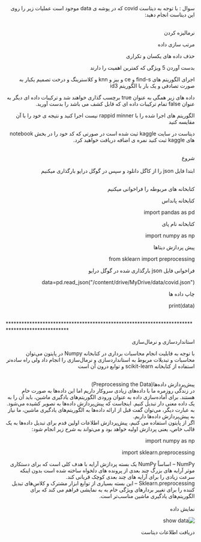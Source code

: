 <div dir="rtl">
سوال : با توجه به دیتاست covid که در پوشه ی data موجود است عملیات زیر را روی این دیتاست انجام دهید:
</div>  
<br/>

<div dir="rtl">
  
نرمالیزه کردن

مرتب سازی داده
  
حذف داده های یکسان و تکراری
  
بدست آوردن 5 ویژگی که کمترین اهمیت را دارند
  
اجرای الگوریتم های find-s و ce و بیز و knn و کلاسترینگ و درخت تصمیم یکبار به صورت تصادفی و یک بار با الگوریتم id3
  
داده های زیر همگی به عنوان true برچسب گذاری خواهند شد و ترکیبات داده ای دیگر به عنوان false تمام ترکیبات داده ای که قابل کشف می باشد را بدست آورید.
  
الگوریتم های اجرا شده را با rappid minner نیست اجرا کنید و نتیجه ی خود را با آن مقایسه کنید
  
دیتاست در سایت kaggle ثبت شده است در صورتی که کد خود را در بخش notebook های kaggle ثبت کنید نمره ی اضافه دریافت خواهید کرد.
  
</div> 

<br/>

<div dir="rtl">
شروع
</div>
<br/>
<div dir="rtl">
ابتدا فایل json را از کاگل دانلود و سپس در گوگل درایو بارگذاری میکنیم 
</div>  
<br/>

<div dir="rtl">
  
کتابخانه های مربوطه را فراخوانی میکنیم

کتابخانه پانداس  

import pandas as pd

کتابخانه نام پای

import numpy as np

پیش پردازش دیتاها

from sklearn import preprocessing

فراخوانی فایل json بارگذاری شده در گوگل درایو

data=pd.read_json("/content/drive/MyDrive/data/covid.json")

چاپ داده ها

print(data)
  
</div>

<br/>
***********************************************************************************************
<div dir="rtl">
  
استانداردسازی و نرمال‌سازی
  
با توجه به قابلیت انجام محاسبات برداری در کتابخانه Numpy در پایتون می‌توان محاسبات و تبدیلات مربوط به استانداردسازی و نرمال‌سازی را انجام داد ولی راه ساده‌تر استفاده از کتابخانه scikit-learn و توابع درون آن است
<div/>
<br/>
  
<div dir="rtl">
پیش‌پردازش داده‌ها(Preprocessing the Data)
<div/>

<div dir="rtl">
در زندگی روزمره ما با داده‌های زیادی سروکار داریم اما این داده‌ها به صورت خام هستند. برای آماده‌سازی داده به عنوان ورودی الگوریتم‌های یادگیری ماشین، باید آن را به یک داده معنی دار تبدیل کنیم. اینجاست که پیش‌پردازش داده‌ها به تصویر کشیده می‌شود. به عبارت دیگر، می‌توان گفت قبل از ارائه داده‌ها به الگوریتم‌های یادگیری ماشین، ما نیاز به پیش‌پردازش داده‌ها داریم.
<div/>

<div dir="rtl">
اگر از پایتون استفاده می کنیم، پیش‌پردازش اطلاعات اولین قدم برای تبدیل داده‌ها به یک قالب خاص، یعنی پردازش اولیه خواهد بود و می‌تواند به شرح زیر انجام شود:
<div/>
  
import numpy as np
  
import sklearn.preprocessing

<div dir="rtl">
NumPy – اساساً NumPy یک بسته پردازش آرایه با هدف کلی است که برای دستکاری موثر آرایه های بزرگ چند بعدی از پرونده های دلخواه ساخته شده است بدون اینکه سرعت زیادی را برای آرایه های چند بعدی کوچک قربانی کند.
<div/>
  
  
<div dir="rtl">  
Sklearn.preprocessing – این بسته بسیاری از توابع ابزار مشترک و کلاس‌های تبدیل کننده را برای تغییر بردارهای ویژگی خام به به نمایشی فراهم می کند که برای الگوریتم‌های یادگیری ماشین مناسب‌تر است.    
<div/>
<br/>
  
<div dir="rtl">  
نمایش داده
</div>
  
![show data](https://github.com/semnan-university-ai/machine-learning-class/blob/main/final%20project/Homayontoosy/sort/1.jpg)

<div dir="rtl">  
دریافت اطلاعات دیتاست
</div>  
  
  
  
